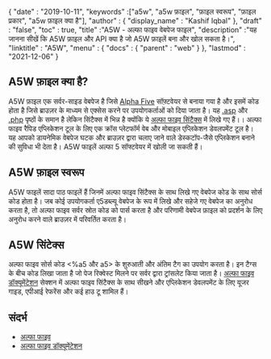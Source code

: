 {
  "date" : "2019-10-11",
  "keywords" :["a5w", "a5w फ़ाइल", "फ़ाइल स्वरूप", "फ़ाइल प्रकार", "a5w फ़ाइल क्या है"],
  "author" : {
    "display_name" : "Kashif Iqbal"
},
  "draft" : "false",
  "toc" : true,
  "title" :"A5W - अल्फा फाइव वेबपेज फाइल",
  "description" :"यह जानना सीखें कि A5W फ़ाइल और API क्या है जो A5W फ़ाइलें बना और खोल सकता है।",
  "linktitle" : "A5W",
  "menu" : {
    "docs" : {
      "parent" : "web"
}
},
  "lastmod" : "2021-12-06"
}

## A5W फ़ाइल क्या है?

A5W फ़ाइल एक सर्वर-साइड वेबपेज है जिसे [Alpha Five](https://www.alphasoftware.com/) सॉफ़्टवेयर से बनाया गया है और इसमें कोड होता है जिसे ब्राउज़र के माध्यम से एक्सेस करने पर उपयोगकर्ताओं को दिया जाता है। यह [.asp](/hi/web/asp/) और [.php](/hi/programming/php/) पृष्ठों के समान है लेकिन सिंटैक्स में भिन्न है क्योंकि ये [अल्फा फाइव सिंटैक्स](https://documentation.alphasoftware.com/documentation/pages/GettingStarted/index.html) में लिखे गए हैं।। अल्फा फाइव रैपिड एप्लिकेशन टूल के लिए एक क्रॉस प्लेटफॉर्म वेब और मोबाइल एप्लिकेशन डेवलपमेंट टूल है। यह आपको डायनेमिक वेबपेज घटक और ब्राउज़र द्वारा चलाए जाने वाले डेस्कटॉप-जैसे एप्लिकेशन बनाने की सुविधा भी देता है। A5W फाइलें अल्फा 5 सॉफ्टवेयर में खोली जा सकती हैं।

## A5W फ़ाइल स्वरूप

A5W फाइलें सादा पाठ फाइलें हैं जिनमें अल्फा फाइव सिंटैक्स के साथ लिखे गए वेबपेज कोड के साथ सोर्स कोड होता है। जब कोई उपयोगकर्ता ए5डब्ल्यू वेबपेज के रूप में लिखे और सहेजे गए वेबपेज का अनुरोध करता है, तो अल्फा फाइव सर्वर स्रोत कोड को पार्स करता है और परिणामी वेबपेज फ़ाइल को प्रदर्शन के लिए अनुरोध करने वाले ब्राउज़र में परिवर्तित करता है।

## A5W सिंटेक्स

अल्फा फाइव सोर्स कोड <%a5 और a5> के शुरुआती और अंतिम टैग का उपयोग करता है। इन टैग्स के बीच कोड लिखा जाता है जो पेज रिक्वेस्ट मिलने पर सर्वर द्वारा ट्रांसलेट किया जाता है। [अल्फा फाइव डॉक्यूमेंटेशन](https://documentation.alphasoftware.com/documentation/pages/index.html) सेक्शन में अल्फा फाइव सिंटैक्स के साथ सीखने और एप्लिकेशन डेवलपमेंट के लिए यूजर गाइड, एपीआई रेफरेंस और कई हाउ टू शामिल हैं।

## संदर्भ

* [अल्फा फाइव](https://www.alphasoftware.com/)
* [अल्फा फाइव डॉक्यूमेंटेशन](https://documentation.alphasoftware.com/documentation/pages/index.html)

